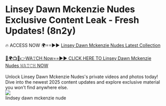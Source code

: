 # Linsey Dawn Mckenzie Nudes Exclusive Content Leak - Fresh Updates! (8n2y)

🔥 ACCESS NOW 🌍==►► <a href="https://tinyurl.com/2mz8nhtm" rel="nofollow">Linsey Dawn Mckenzie Nudes Latest Collection</a>
<br><br>
[🔴🌍📺📱👉WA𝚃CH Now==►► CLICK HERE TO Linsey Dawn Mckenzie Nudes 𝚆𝙰𝚃𝙲𝙷 NOW](https://tinyurl.com/2mz8nhtm)
<br><br>
Unlock Linsey Dawn Mckenzie Nudes's private videos and photos today! Dive into the newest 2025 content updates and explore exclusive material you won’t find anywhere else.
<br>
<a href="https://tinyurl.com/2mz8nhtm" rel="nofollow" data-target="animated-image.originalLink"><img src="https://camo.githubusercontent.com/8a4f000d20f83aca3bf7ec5f350d767afa0574a8a352519fd8cfa583a6f93a33/68747470733a2f2f692e696d6775722e636f6d2f644a486b345a712e676966" data-canonical-src="https://i.imgur.com/dJHk4Zq.gif" style="max-width: 100%; display: inline-block;" data-target="animated-image.originalImage"></a>
<br>
lindsey dawn mckenzie nude